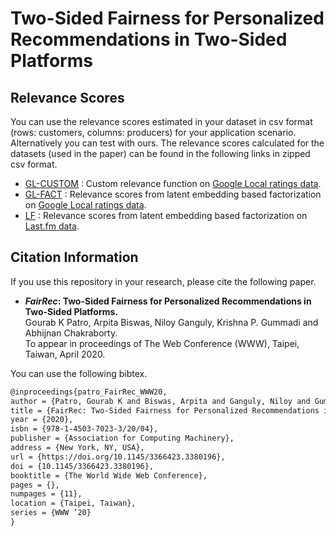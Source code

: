 # Two-Sided Fairness for Personalized Recommendations in Two-Sided Platforms
## Relevance Scores
You can use the relevance scores estimated in your dataset in csv format (rows: customers, columns: producers) for your application scenario. Alternatively you can test with ours. The relevance scores calculated for the datasets (used in the paper) can be found in the following links in zipped csv format.
* [GL-CUSTOM]() : Custom relevance function on [Google Local ratings data](https://cseweb.ucsd.edu/~jmcauley/datasets.html#google_local).
* [GL-FACT]() : Relevance scores from latent embedding based factorization on [Google Local ratings data](https://cseweb.ucsd.edu/~jmcauley/datasets.html#google_local).
* [LF]() : Relevance scores from latent embedding based factorization on [Last.fm data](https://grouplens.org/datasets/hetrec-2011/).
## Citation Information
If you use this repository in your research, please cite the following paper.
* **_FairRec_: Two-Sided Fairness for Personalized Recommendations in Two-Sided Platforms.** <br>
Gourab K Patro, Arpita Biswas, Niloy Ganguly, Krishna P. Gummadi and Abhijnan Chakraborty.<br>
To appear in proceedings of The Web Conference (WWW), Taipei, Taiwan, April 2020. <br>

You can use the following bibtex.<br>
```tex
@inproceedings{patro_FairRec_WWW20,
author = {Patro, Gourab K and Biswas, Arpita and Ganguly, Niloy and Gummadi, Krishna P. and Chakraborty, Abhijnan},
title = {FairRec: Two-Sided Fairness for Personalized Recommendations in Two-Sided Platforms.},
year = {2020},
isbn = {978-1-4503-7023-3/20/04},
publisher = {Association for Computing Machinery},
address = {New York, NY, USA},
url = {https://doi.org/10.1145/3366423.3380196},
doi = {10.1145/3366423.3380196},
booktitle = {The World Wide Web Conference},
pages = {},
numpages = {11},
location = {Taipei, Taiwan},
series = {WWW ’20}
}
```
